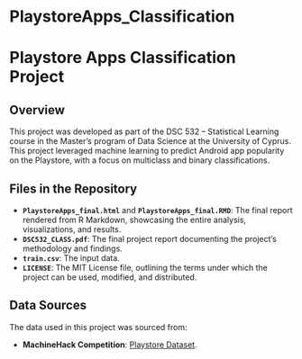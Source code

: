# PlaystoreApps_Classification

# Playstore Apps Classification Project

## Overview

This project was developed as part of the DSC 532 – Statistical Learning course in the Master’s program of Data Science at the University of Cyprus. This project leveraged machine learning to predict Android
app popularity on the Playstore, with a focus on multiclass and binary classifications.

## Files in the Repository

- **`PlaystoreApps_final.html`** and **`PlaystoreApps_final.RMD`**: The final report rendered from R Markdown, showcasing the entire analysis, visualizations, and results.
- **`DSC532_CLASS.pdf`**: The final project report documenting the project’s methodology and findings.
- **`train.csv`**: The input data.
- **`LICENSE`**: The MIT License file, outlining the terms under which the project can be used, modified, and distributed.

## Data Sources

The data used in this project was sourced from:
- **MachineHack Competition**: [Playstore Dataset](https://machinehack.com/hackathons/playstore_app_downloads_prediction_weekend_hackathon_16/overview?fbclid=IwAR2AawYkaJ2RFt73R9nUGk7zLDV-rTqfih883OoSStjd0z5yeUIH_V4EBY8).
